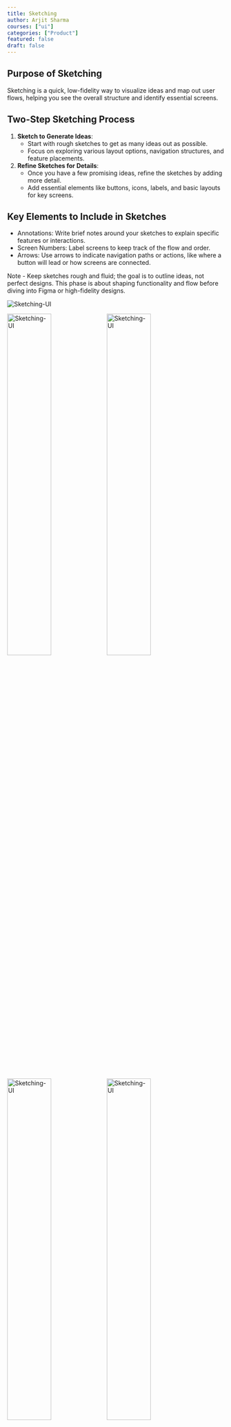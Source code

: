 ```yaml
---
title: Sketching
author: Arjit Sharma
courses: ["ui"]
categories: ["Product"]
featured: false
draft: false
---
```



## Purpose of Sketching

Sketching is a quick, low-fidelity way to visualize ideas and map out user flows, helping you see the overall structure and identify essential screens.

## Two-Step Sketching Process

1. **Sketch to Generate Ideas**:
    - Start with rough sketches to get as many ideas out as possible.
    - Focus on exploring various layout options, navigation structures, and feature placements.
2. **Refine Sketches for Details**: 
    - Once you have a few promising ideas, refine the sketches by adding more detail.
    - Add essential elements like buttons, icons, labels, and basic layouts for key screens.

## Key Elements to Include in Sketches

- Annotations: Write brief notes around your sketches to explain specific features or interactions.
- Screen Numbers: Label screens to keep track of the flow and order.
- Arrows: Use arrows to indicate navigation paths or actions, like where a button will lead or how screens are connected.

Note - Keep sketches rough and fluid; the goal is to outline ideas, not perfect designs. This phase is about shaping functionality and flow before diving into Figma or high-fidelity designs.


![Sketching-UI](https://res.cloudinary.com/dwa6rcttw/image/upload/v1738869230/pdafjzbuakhmq8pckgdt.png)
<p class="flex">
  <img src="https://res.cloudinary.com/dwa6rcttw/image/upload/v1738869230/shixtvdob0jgxiiw1sae.png" alt="Sketching-UI" width="45%" />
  <img src="https://res.cloudinary.com/dwa6rcttw/image/upload/v1738869230/skdwwbruuonr9ydhbvkv.png" alt="Sketching-UI" width="45%" />
</p>

<p class="flex">
  <img src="https://res.cloudinary.com/dwa6rcttw/image/upload/v1738869230/gmsroboktyzjmwgvv5sf.png" alt="Sketching-UI" width="45%" />
  <img src="https://res.cloudinary.com/dwa6rcttw/image/upload/v1738869230/x3ek0pkrsawjgtwc3zv1.png" alt="Sketching-UI" width="45%" />
</p>



